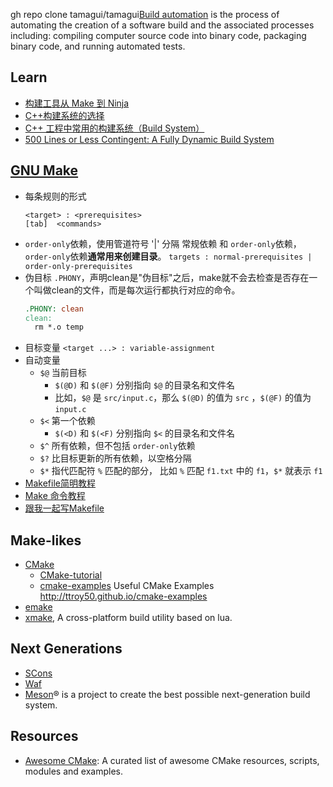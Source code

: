 gh repo clone tamagui/tamagui[Build automation](https://en.wikipedia.org/wiki/Build_automation) is the process of automating the creation of a software build and the associated processes including: compiling computer source code into binary code, packaging binary code, and running automated tests.



## Learn
- [构建工具从 Make 到 Ninja](https://blog.codingnow.com/2021/05/make_to_ninja.html)
- [C++构建系统的选择](https://www.jianshu.com/p/31bf731fec22)
- [C++ 工程中常用的构建系统（Build System）](https://zhuanlan.zhihu.com/p/570846866)
- [500 Lines or Less Contingent: A Fully Dynamic Build System](https://aosabook.org/en/500L/contingent-a-fully-dynamic-build-system.html)



## [GNU Make](https://www.gnu.org/software/make/manual/)
- 每条规则的形式
  ```
  <target> : <prerequisites> 
  [tab]  <commands>
  ```
- `order-only`依赖，使用管道符号 '|' 分隔 常规依赖 和 `order-only`依赖，`order-only`依赖**通常用来创建目录**。
  `targets : normal-prerequisites | order-only-prerequisites` 
- 伪目标 `.PHONY`，声明clean是"伪目标"之后，make就不会去检查是否存在一个叫做clean的文件，而是每次运行都执行对应的命令。
  ```makefile
  .PHONY: clean
  clean:
  	rm *.o temp
  ```
- 目标变量 `<target ...> : variable-assignment`
- 自动变量
  - `$@` 当前目标
    - `$(@D)` 和 `$(@F)` 分别指向 `$@` 的目录名和文件名
    - 比如，`$@` 是 `src/input.c`，那么 `$(@D)` 的值为 `src` ，`$(@F)` 的值为 `input.c`
  - `$<` 第一个依赖
    - `$(<D)` 和 `$(<F)` 分别指向 `$<` 的目录名和文件名
  - `$^` 所有依赖，但不包括 `order-only`依赖
  - `$?` 比目标更新的所有依赖，以空格分隔
  - `$*` 指代匹配符 `%` 匹配的部分， 比如 `%` 匹配 `f1.txt` 中的 `f1`，`$*` 就表示 `f1`
- [Makefile简明教程](https://fanzheng.org/archives/43)
- [Make 命令教程](http://www.ruanyifeng.com/blog/2015/02/make.html)
- [跟我一起写Makefile](https://github.com/seisman/how-to-write-makefile)



## Make-likes
- [CMake](https://cmake.org/)
  - [CMake-tutorial](https://github.com/Campanula/CMake-tutorial)
  - [cmake-examples](https://github.com/ttroy50/cmake-examples) Useful CMake Examples http://ttroy50.github.io/cmake-examples
- [emake](https://github.com/skywind3000/emake)
- [xmake](https://github.com/xmake-io/xmake), A cross-platform build utility based on lua.



## Next Generations
- [SCons](https://github.com/SCons/scons)
- [Waf](https://waf.io)
- [Meson](https://github.com/mesonbuild/meson)® is a project to create the best possible next-generation build system.



## Resources
- [Awesome CMake](https://github.com/onqtam/awesome-cmake): A curated list of awesome CMake resources, scripts, modules and examples.
